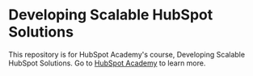 # Developing Scalable HubSpot Solutions
This repository is for HubSpot Academy's course, Developing Scalable HubSpot Solutions. Go to [HubSpot Academy](https://academy.hubspot.com) to learn more.
